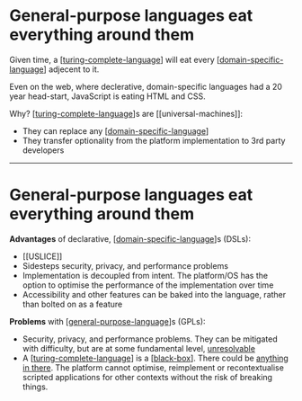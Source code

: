 # General-purpose languages eat everything around them

Given time, a [[turing-complete-language]] will eat every [[domain-specific-language]] adjecent to it.


Even on the web, where declerative, domain-specific languages had a 20 year head-start, JavaScript is eating HTML and CSS.

Why? [[turing-complete-language]]s are [[universal-machines]]:
- They can replace any [[domain-specific-language]]
- They transfer optionality from the platform implementation to 3rd party developers

---
# General-purpose languages eat everything around them

**Advantages** of declarative, [[domain-specific-language]]s (DSLs):
- [[USLICE]]
- Sidesteps security, privacy, and performance problems
- Implementation is decoupled from intent. The platform/OS has the option to optimise the performance of the implementation over time
- Accessibility and other features can be baked into the language, rather than bolted on as a feature

**Problems** with [[general-purpose-language]]s (GPLs):
- Security, privacy, and performance problems. They can be mitigated with difficulty, but are at some fundamental level, [unresolvable](https://en.wikipedia.org/wiki/Halting_problem)
- A [[turing-complete-language]] is a [[black-box]]. There could be [anything in there](https://en.wikipedia.org/wiki/Universal_Turing_machine). The platform cannot optimise, reimplement or recontextualise scripted applications for other contexts without the risk of breaking things.


[//begin]: # "Autogenerated link references for markdown compatibility"
[turing-complete-language]: turing-complete-language "Turing-complete Language"
[domain-specific-language]: domain-specific-language "Domain Specific Language"
[general-purpose-language]: general-purpose-language "General-Purpose Language"
[black-box]: black-box "Black Box"
[//end]: # "Autogenerated link references"